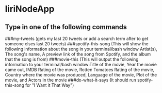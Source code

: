 # liriNodeApp


## Type in one of the following commands 
###my-tweets (gets my last 20 tweets or add a search term after to get someone elses last 20 tweets)
###spotify-this-song (This will show the following information about the song in your terminal/bash window Artist(s), The song's name, A preview link of the song from Spotify, and the album that the song is from)
###movie-this (This will output the following information to your terminal/bash window:Title of the movie, Year the movie came out, IMDB Rating of the movie, Rotten Tomatoes Rating of the movie, Country where the movie was produced, Language of the movie, Plot of the movie, and Actors in the movie
###do-what-it-says (It should run spotify-this-song for "I Want it That Way")
